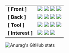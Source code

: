 |         |           | 
| --------     | --------- | 
| **[ Front ]**    | <img src="https://img.shields.io/badge/HTML5-E34F26?style=flat-square&logo=HTML5&logoColor=white"/></a> <img src="https://img.shields.io/badge/CSS3-1572B6?style=flat-square&logo=CSS3&logoColor=white"/></a> <img src="https://img.shields.io/badge/JavaScript-F7DF1E?style=flat-square&logo=JavaScript&logoColor=white"/></a> <img src="https://img.shields.io/badge/React-7357ff?style=flat-square&logo=React&logoColor=white"/></a> |
|**[ Back ]**     | <img src ="https://img.shields.io/badge/Java-f98b00?&style=flat-square&logo=Java&logoColor=white"/></a> <img src ="https://img.shields.io/badge/Spring-006600?&style=flat-square&logo=Spring&logoColor=white"/></a> <img src ="https://img.shields.io/badge/Oracle-eb0d00?&style=flat-square&logo=Oracle&logoColor=white"/></a> <img src ="https://img.shields.io/badge/MySQL-3b67ff?&style=flat-square&logo=MySQL&logoColor=white"/></a></a> |
| **[ Tool ]**    | <img src ="https://img.shields.io/badge/IntelliJIDEA-eb0d00?&style=flat-square&logo=IntelliJIDEA&logoColor=white"/></a> <img src ="https://img.shields.io/badge/eclipse-210035?&style=flat-square&logo=eclipse&logoColor=white"/></a> <img src ="https://img.shields.io/badge/git-0a0010?&style=flat-square&logo=git&logoColor=white"/></a> <img src ="https://img.shields.io/badge/ApacheTomcat-b38a00?&style=flat-square&logo=ApacheTomcat&logoColor=white"/> |
| **[ Interest ]** | <img src="https://img.shields.io/badge/Vue.js-006600?style=flat-square&logo=Vue.js&logoColor=white"/></a> <img src="https://img.shields.io/badge/Node.js-339933?style=flat-square&logo=Node.js&logoColor=white"/></a>  <img src="https://img.shields.io/badge/Docker-677cff?style=flat-square&logo=Docker&logoColor=white"/></a> |


  <!--<img alt="Python" src ="https://img.shields.io/badge/기술명-원하는색상코드.svg?&style=for-the-badge&logo=로고명&logoColor=로고색상"/>-->


![Anurag's GitHub stats](https://github-readme-stats.vercel.app/api?username=lgs0503&show_icons=true&theme=graywhite)

